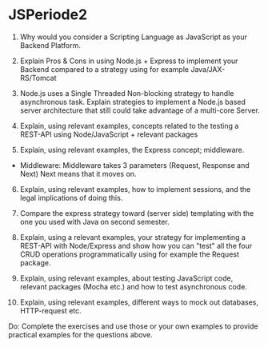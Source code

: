 # JSPeriode2
1. Why would you consider a Scripting Language as JavaScript as your Backend Platform.

2. Explain Pros & Cons in using Node.js + Express to implement your Backend compared to a strategy using for example Java/JAX-RS/Tomcat 
  
3. Node.js uses a Single Threaded Non-blocking strategy to handle asynchronous task. Explain strategies to implement a Node.js based server architecture that still could take advantage of a multi-core Server.

4. Explain, using relevant examples, concepts related to the testing a REST-API using Node/JavaScript + relevant packages 

5. Explain, using relevant examples, the Express concept; middleware.

- Middleware:
Middleware takes 3 parameters (Request, Response and Next)
  Next means that it moves on.

6. Explain, using relevant examples, how to implement sessions, and the legal implications of doing this.

7. Compare the express strategy toward (server side) templating with the one you used with Java on second semester.

8. Explain, using a relevant examples, your strategy for implementing a REST-API with Node/Express and show how you can "test" all the four CRUD operations programmatically using for example the Request package.

9. Explain, using relevant examples, about testing JavaScript code, relevant packages (Mocha etc.) and how to test asynchronous code.

10. Explain, using relevant examples, different ways to mock out databases, HTTP-request etc.


Do:
Complete the exercises and use those or your own examples to provide practical examples for the questions above.
